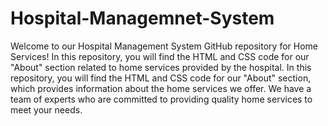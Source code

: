 # Hospital-Managemnet-System

Welcome to our Hospital Management System GitHub repository for Home Services! In this repository, you will find the HTML and CSS code for our "About" section related to home services provided by the hospital.
In this repository, you will find the HTML and CSS code for our "About" section, which provides information about the home services we offer. We have a team of experts who are committed to providing quality home services to meet your needs.
